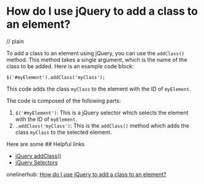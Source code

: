 # How do I use jQuery to add a class to an element?
// plain

To add a class to an element using jQuery, you can use the `addClass()` method. This method takes a single argument, which is the name of the class to be added. Here is an example code block:

```
$('#myElement').addClass('myClass');
```

This code adds the class `myClass` to the element with the ID of `myElement`.

The code is composed of the following parts:

1. `$('#myElement')`: This is a jQuery selector which selects the element with the ID of `myElement`.
2. `.addClass('myClass')`: This is the `addClass()` method which adds the class `myClass` to the selected element.

Here are some ## Helpful links

- [jQuery addClass()](https://api.jquery.com/addclass/)
- [jQuery Selectors](https://api.jquery.com/category/selectors/)

onelinerhub: [How do I use jQuery to add a class to an element?](https://onelinerhub.com/jquery/how-do-i-use-jquery-to-add-a-class-to-an-element)